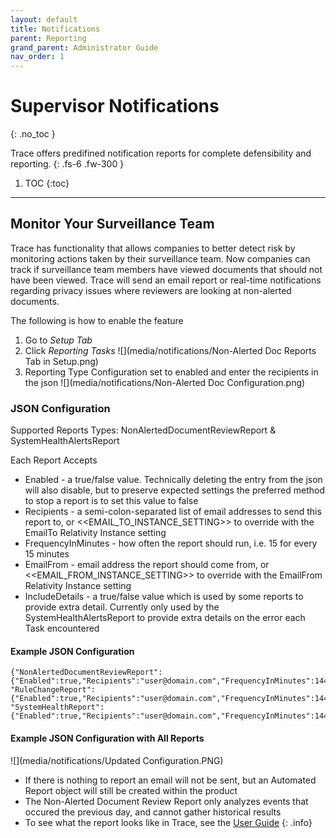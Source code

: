 ```yaml
---
layout: default
title: Notifications
parent: Reporting
grand_parent: Administrator Guide
nav_order: 1
---
```


# Supervisor Notifications
{: .no_toc }


Trace offers predifined notification reports for complete defensibility and reporting.
{: .fs-6 .fw-300 }

1. TOC
{:toc}

---

## Monitor Your Surveillance Team
Trace has functionality that allows companies to better detect risk by monitoring actions taken by their surveillance team. Now companies can track if surveillance team members have viewed documents that should not have been viewed. Trace will send an email report or real-time notifications regarding privacy issues where reviewers are looking at non-alerted documents. 

The following is how to enable the feature

1. Go to *Setup Tab*
2. Click *Reporting Tasks* ![](media/notifications/Non-Alerted Doc Reports Tab in Setup.png)
3. Reporting Type Configuration set to enabled and enter the recipients in the json ![](media/notifications/Non-Alerted Doc Configuration.png)

### JSON Configuration
Supported Reports Types: NonAlertedDocumentReviewReport & SystemHealthAlertsReport

Each Report Accepts
- Enabled - a true/false value. Technically deleting the entry from the json will also disable, but to preserve expected settings the preferred method to stop a report is to set this value to false
- Recipients - a semi-colon-separated list of email addresses to send this report to, or <<EMAIL_TO_INSTANCE_SETTING>> to override with the EmailTo Relativity Instance setting
- FrequencyInMinutes - how often the report should run, i.e. 15 for every 15 minutes
- EmailFrom - email address the report should come from, or <<EMAIL_FROM_INSTANCE_SETTING>>  to override with the EmailFrom Relativity Instance setting
- IncludeDetails - a true/false value which is used by some reports to provide extra detail. Currently only used by the SystemHealthAlertsReport to provide extra details on the error each Task encountered

#### Example JSON Configuration

```
{"NonAlertedDocumentReviewReport":{"Enabled":true,"Recipients":"user@domain.com","FrequencyInMinutes":1440,"EmailFrom":"noreply@relativity.one"},
"RuleChangeReport": {"Enabled":true,"Recipients":"user@domain.com","FrequencyInMinutes":1440,"EmailFrom":"noreply@relativity.one"}, "SystemHealthReport": {"Enabled":true,"Recipients":"user@domain.com","FrequencyInMinutes":1440,"EmailFrom":"noreply@relativity.one"}}
```

#### Example JSON Configuration with All Reports
![](media/notifications/Updated Configuration.PNG)

- If there is nothing to report an email will not be sent, but an Automated Report object will still be created within the product
- The Non-Alerted Document Review Report only analyzes events that occured the previous day, and cannot gather historical results
- To see what the report looks like in Trace, see the [User Guide](docs/administrator_guide/reporting/notifications.html)
{: .info}
